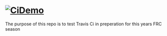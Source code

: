 # [![CiDemo](http://dev.imjac.in/travis/timtim17/CiDemo)](https://travis-ci.org/timtim17/CiDemo)

The purpose of this repo is to test Travis Ci in preperation for this years FRC season
